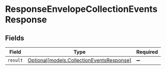 # ResponseEnvelopeCollectionEventsResponse


## Fields

| Field                                                                              | Type                                                                               | Required                                                                           | Description                                                                        |
| ---------------------------------------------------------------------------------- | ---------------------------------------------------------------------------------- | ---------------------------------------------------------------------------------- | ---------------------------------------------------------------------------------- |
| `result`                                                                           | [Optional[models.CollectionEventsResponse]](../models/collectioneventsresponse.md) | :heavy_minus_sign:                                                                 | N/A                                                                                |